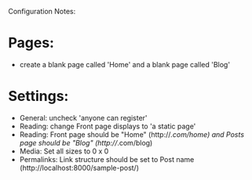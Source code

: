 Configuration Notes:

# Pages:

- create a blank page called 'Home' and a blank page called 'Blog'

# Settings: 

- General: uncheck 'anyone can register'
- Reading: change Front page displays to 'a static page'
- Reading: Front page should be "Home" (http://*.com/home) and Posts page should be "Blog" (http://*.com/blog)
- Media: Set all sizes to 0 x 0
- Permalinks: Link structure should be set to Post name (http://localhost:8000/sample-post/)

